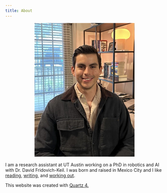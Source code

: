 ```yaml
---
title: About
---
```


<figure style="text-align: center;">
  <img src="media/me_dad.jpg" alt="yo merengues" style="width:75%">
</figure>

I am a research assistant at UT Austin working on a PhD in robotics and AI with Dr. David Fridovich-Keil.
I was born and raised in Mexico City and I like [reading](bookshelf), [writing](writing), and [working out](fitness).

This website was created with <a href="https://quartz.jzhao.xyz/">Quartz 4.
